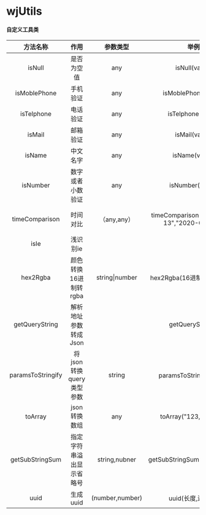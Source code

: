 # wjUtils

#### 自定义工具类

|     方法名称      |           作用           |    参数类型     |                   举例                    |            返回            |
| :---------------: | :----------------------: | :-------------: | :---------------------------------------: | :------------------------: |
|      isNull       |        是否为空值        |       any       |               isNull(value)               |          boolean           |
|   isMoblePhone    |         手机验证         |       any       |            isMoblePhone(value)            |          boolean           |
|    isTelphone     |         电话验证         |       any       |             isTelphone(value)             |          boolean           |
|      isMail       |         邮箱验证         |       any       |               isMail(value)               |          boolean           |
|      isName       |         中文名字         |       any       |               isName(value)               |          boolean           |
|     isNumber      |     数字或者小数验证     |       any       |              isNumber(value)              |          boolean           |
|  timeComparison   |         时间对比         |   （any,any）   | timeComparison("2020-02-13","2020-02-12") | boolean（true:第一个值大） |
|       isIe        |         浅识别ie         |                 |                                           |                            |
|     hex2Rgba      |   颜色转换16进制转rgba   | string\|number  |        hex2Rgba(16进制颜色,透明度)        |       rgba(0,0,0,1)        |
|  getQueryString   |   解析地址参数转成Json   |                 |             getQueryString()              |           object           |
| paramsToStringify | 将json转换query类型参数  |     string      |      paramsToStringify(对象)      |           string           |
|      toArray      |       json转换数组       |       any       |           toArray("123,222,11")           |           array            |
|  getSubStringSum  | 指定字符串溢出显示省略号 |  string,nubner  |        getSubStringSum(“123154”,2)        |           string           |
|       uuid        |         生成uuid         | (number,number) |             uuid(长度,进制数)             |           string           |

